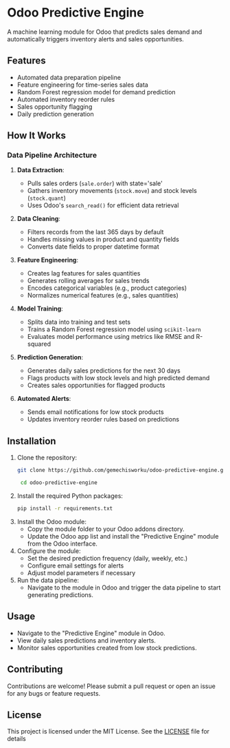 # Odoo Predictive Engine

A machine learning module for Odoo that predicts sales demand and automatically triggers inventory alerts and sales opportunities.

## Features

- Automated data preparation pipeline
- Feature engineering for time-series sales data
- Random Forest regression model for demand prediction
- Automated inventory reorder rules
- Sales opportunity flagging
- Daily prediction generation

## How It Works

### Data Pipeline Architecture

1. **Data Extraction**:
   - Pulls sales orders (`sale.order`) with state='sale'
   - Gathers inventory movements (`stock.move`) and stock levels (`stock.quant`)
   - Uses Odoo's `search_read()` for efficient data retrieval

2. **Data Cleaning**:
   - Filters records from the last 365 days by default
   - Handles missing values in product and quantity fields
   - Converts date fields to proper datetime format

3. **Feature Engineering**:
    - Creates lag features for sales quantities
    - Generates rolling averages for sales trends
    - Encodes categorical variables (e.g., product categories) 
    - Normalizes numerical features (e.g., sales quantities)
4. **Model Training**:
   - Splits data into training and test sets
    - Trains a Random Forest regression model using `scikit-learn`
    - Evaluates model performance using metrics like RMSE and R-squared
5. **Prediction Generation**:
    - Generates daily sales predictions for the next 30 days
    - Flags products with low stock levels and high predicted demand
    - Creates sales opportunities for flagged products
6. **Automated Alerts**:
   - Sends email notifications for low stock products
    - Updates inventory reorder rules based on predictions
## Installation
1. Clone the repository:
   ```bash
   git clone https://github.com/gemechisworku/odoo-predictive-engine.git

    cd odoo-predictive-engine
    ```
2. Install the required Python packages:
    ```bash
    pip install -r requirements.txt
    ```
3. Install the Odoo module:
    - Copy the module folder to your Odoo addons directory.
    - Update the Odoo app list and install the "Predictive Engine" module from the Odoo interface.
4. Configure the module:
    - Set the desired prediction frequency (daily, weekly, etc.)
    - Configure email settings for alerts
    - Adjust model parameters if necessary 
5. Run the data pipeline:
    - Navigate to the module in Odoo and trigger the data pipeline to start generating predictions.
## Usage
- Navigate to the "Predictive Engine" module in Odoo.
- View daily sales predictions and inventory alerts.
- Monitor sales opportunities created from low stock predictions.
## Contributing
Contributions are welcome! Please submit a pull request or open an issue for any bugs or feature requests.
## License
This project is licensed under the MIT License. See the [LICENSE](LICENSE) file for details
